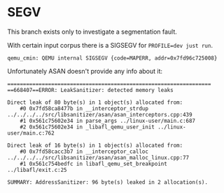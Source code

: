 # SEGV

This branch exists only to investigate a segmentation fault.

With certain input corpus there is a SIGSEGV for `PROFILE=dev just run`.

```
qemu_cmin: QEMU internal SIGSEGV {code=MAPERR, addr=0x7fd96c725008}
```

Unfortunately ASAN doesn't provide any info about it:

```
=================================================================
==668407==ERROR: LeakSanitizer: detected memory leaks

Direct leak of 80 byte(s) in 1 object(s) allocated from:
    #0 0x7fd58ca8477b in __interceptor_strdup ../../../../src/libsanitizer/asan/asan_interceptors.cpp:439
    #1 0x561c75602e34 in parse_args ../linux-user/main.c:687
    #2 0x561c75602e34 in _libafl_qemu_user_init ../linux-user/main.c:762

Direct leak of 16 byte(s) in 1 object(s) allocated from:
    #0 0x7fd58cacc3b7 in __interceptor_calloc ../../../../src/libsanitizer/asan/asan_malloc_linux.cpp:77
    #1 0x561c754bedfc in libafl_qemu_set_breakpoint ../libafl/exit.c:25

SUMMARY: AddressSanitizer: 96 byte(s) leaked in 2 allocation(s).
```
